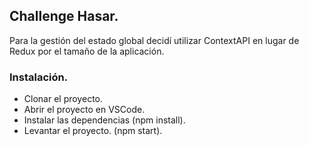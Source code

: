 ## Challenge Hasar.

Para la gestión del estado global decidí utilizar ContextAPI en lugar de Redux por el tamaño de la aplicación.

### Instalación.

- Clonar el proyecto.
- Abrir el proyecto en VSCode.
- Instalar las dependencias (npm install).
- Levantar el proyecto. (npm start).
